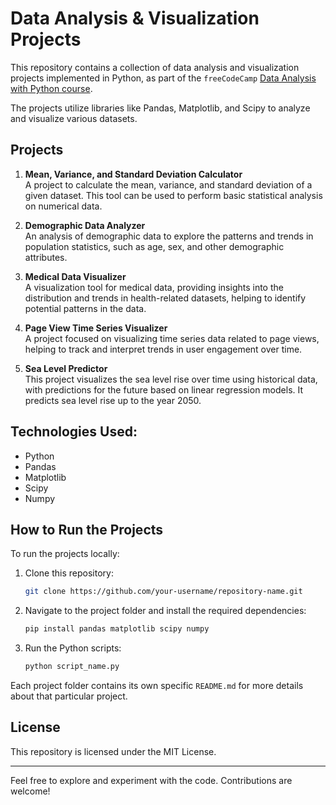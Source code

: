 # Data Analysis & Visualization Projects

This repository contains a collection of data analysis and visualization projects implemented in Python, as part of the `freeCodeCamp` [ Data Analysis with Python course](https://www.freecodecamp.org/learn/data-analysis-with-python/#data-analysis-with-python-course).

The projects utilize libraries like Pandas, Matplotlib, and Scipy to analyze and visualize various datasets.

## Projects

1. **Mean, Variance, and Standard Deviation Calculator**  
   A project to calculate the mean, variance, and standard deviation of a given dataset. This tool can be used to perform basic statistical analysis on numerical data.

2. **Demographic Data Analyzer**  
   An analysis of demographic data to explore the patterns and trends in population statistics, such as age, sex, and other demographic attributes.

3. **Medical Data Visualizer**  
   A visualization tool for medical data, providing insights into the distribution and trends in health-related datasets, helping to identify potential patterns in the data.

4. **Page View Time Series Visualizer**  
   A project focused on visualizing time series data related to page views, helping to track and interpret trends in user engagement over time.

5. **Sea Level Predictor**  
   This project visualizes the sea level rise over time using historical data, with predictions for the future based on linear regression models. It predicts sea level rise up to the year 2050.

## Technologies Used:
- Python
- Pandas
- Matplotlib
- Scipy
- Numpy

## How to Run the Projects

To run the projects locally:

1. Clone this repository:
    ```bash
    git clone https://github.com/your-username/repository-name.git
    ```

2. Navigate to the project folder and install the required dependencies:
    ```bash
    pip install pandas matplotlib scipy numpy
    ```

3. Run the Python scripts:
    ```bash
    python script_name.py
    ```

Each project folder contains its own specific `README.md` for more details about that particular project.

## License
This repository is licensed under the MIT License.

---

Feel free to explore and experiment with the code. Contributions are welcome!

